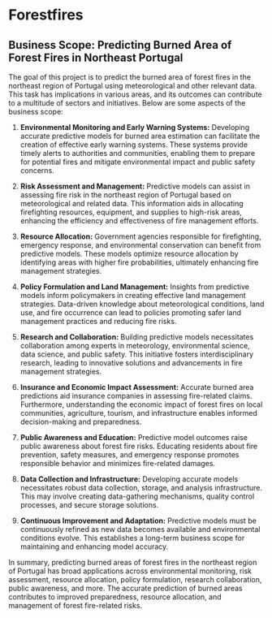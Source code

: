 # Forestfires

## Business Scope: Predicting Burned Area of Forest Fires in Northeast Portugal

The goal of this project is to predict the burned area of forest fires in the northeast region of Portugal using meteorological and other relevant data. This task has implications in various areas, and its outcomes can contribute to a multitude of sectors and initiatives. Below are some aspects of the business scope:

1. **Environmental Monitoring and Early Warning Systems:** Developing accurate predictive models for burned area estimation can facilitate the creation of effective early warning systems. These systems provide timely alerts to authorities and communities, enabling them to prepare for potential fires and mitigate environmental impact and public safety concerns.

2. **Risk Assessment and Management:** Predictive models can assist in assessing fire risk in the northeast region of Portugal based on meteorological and related data. This information aids in allocating firefighting resources, equipment, and supplies to high-risk areas, enhancing the efficiency and effectiveness of fire management efforts.

3. **Resource Allocation:** Government agencies responsible for firefighting, emergency response, and environmental conservation can benefit from predictive models. These models optimize resource allocation by identifying areas with higher fire probabilities, ultimately enhancing fire management strategies.

4. **Policy Formulation and Land Management:** Insights from predictive models inform policymakers in creating effective land management strategies. Data-driven knowledge about meteorological conditions, land use, and fire occurrence can lead to policies promoting safer land management practices and reducing fire risks.

5. **Research and Collaboration:** Building predictive models necessitates collaboration among experts in meteorology, environmental science, data science, and public safety. This initiative fosters interdisciplinary research, leading to innovative solutions and advancements in fire management strategies.

6. **Insurance and Economic Impact Assessment:** Accurate burned area predictions aid insurance companies in assessing fire-related claims. Furthermore, understanding the economic impact of forest fires on local communities, agriculture, tourism, and infrastructure enables informed decision-making and preparedness.

7. **Public Awareness and Education:** Predictive model outcomes raise public awareness about forest fire risks. Educating residents about fire prevention, safety measures, and emergency response promotes responsible behavior and minimizes fire-related damages.

8. **Data Collection and Infrastructure:** Developing accurate models necessitates robust data collection, storage, and analysis infrastructure. This may involve creating data-gathering mechanisms, quality control processes, and secure storage solutions.

9. **Continuous Improvement and Adaptation:** Predictive models must be continuously refined as new data becomes available and environmental conditions evolve. This establishes a long-term business scope for maintaining and enhancing model accuracy.

In summary, predicting burned areas of forest fires in the northeast region of Portugal has broad applications across environmental monitoring, risk assessment, resource allocation, policy formulation, research collaboration, public awareness, and more. The accurate prediction of burned areas contributes to improved preparedness, resource allocation, and management of forest fire-related risks.

